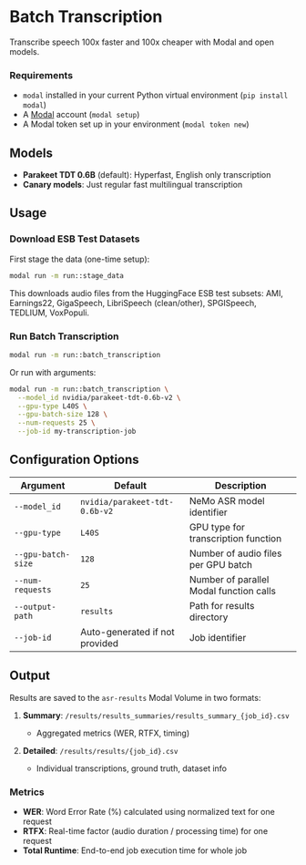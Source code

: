 # Batch Transcription

Transcribe speech 100x faster and 100x cheaper with Modal and open models.

### Requirements

- `modal` installed in your current Python virtual environment (`pip install modal`)
- A [Modal](http://modal.com/) account (`modal setup`)
- A Modal token set up in your environment (`modal token new`)

## Models

- **Parakeet TDT 0.6B** (default): Hyperfast, English only transcription
- **Canary models**: Just regular fast multilingual transcription

## Usage

### Download ESB Test Datasets

First stage the data (one-time setup):

```bash
modal run -m run::stage_data
```

This downloads audio files from the HuggingFace ESB test subsets: AMI, Earnings22, GigaSpeech, LibriSpeech (clean/other), SPGISpeech, TEDLIUM, VoxPopuli.

### Run Batch Transcription

```bash
modal run -m run::batch_transcription
```

Or run with arguments:

```bash
modal run -m run::batch_transcription \
  --model_id nvidia/parakeet-tdt-0.6b-v2 \
  --gpu-type L40S \
  --gpu-batch-size 128 \
  --num-requests 25 \
  --job-id my-transcription-job
```

## Configuration Options

| Argument | Default | Description |
|----------|---------|-------------|
| `--model_id` | `nvidia/parakeet-tdt-0.6b-v2` | NeMo ASR model identifier |
| `--gpu-type` | `L40S` | GPU type for transcription function |
| `--gpu-batch-size` | `128` | Number of audio files per GPU batch |
| `--num-requests` | `25` | Number of parallel Modal function calls |
| `--output-path` | `results` | Path for results directory |
| `--job-id` | Auto-generated if not provided | Job identifier |

## Output

Results are saved to the `asr-results` Modal Volume in two formats:

1. **Summary**: `/results/results_summaries/results_summary_{job_id}.csv`
   - Aggregated metrics (WER, RTFX, timing)
   
2. **Detailed**: `/results/results/{job_id}.csv`
   - Individual transcriptions, ground truth, dataset info

### Metrics

- **WER**: Word Error Rate (%) calculated using normalized text for one request
- **RTFX**: Real-time factor (audio duration / processing time) for one request
- **Total Runtime**: End-to-end job execution time for whole job

